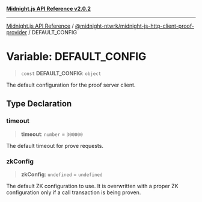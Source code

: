 [**Midnight.js API Reference v2.0.2**](../../../README.md)

***

[Midnight.js API Reference](../../../packages.md) / [@midnight-ntwrk/midnight-js-http-client-proof-provider](../README.md) / DEFAULT\_CONFIG

# Variable: DEFAULT\_CONFIG

> `const` **DEFAULT\_CONFIG**: `object`

The default configuration for the proof server client.

## Type Declaration

### timeout

> **timeout**: `number` = `300000`

The default timeout for prove requests.

### zkConfig

> **zkConfig**: `undefined` = `undefined`

The default ZK configuration to use. It is overwritten with a proper ZK
configuration only if a call transaction is being proven.
